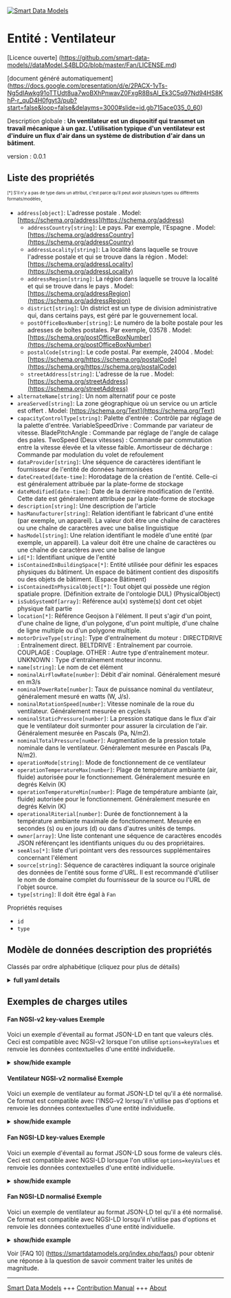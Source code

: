 <!-- 10-Header -->  
[![Smart Data Models](https://smartdatamodels.org/wp-content/uploads/2022/01/SmartDataModels_logo.png "Logo")](https://smartdatamodels.org)  
Entité : Ventilateur  
====================<!-- /10-Header -->  
<!-- 15-License -->  
[Licence ouverte] (https://github.com/smart-data-models//dataModel.S4BLDG/blob/master/Fan/LICENSE.md)  
[document généré automatiquement] (https://docs.google.com/presentation/d/e/2PACX-1vTs-Ng5dIAwkg91oTTUdt8ua7woBXhPnwavZ0FxgR8BsAI_Ek3C5q97Nd94HS8KhP-r_quD4H0fgyt3/pub?start=false&loop=false&delayms=3000#slide=id.gb715ace035_0_60)  
<!-- /15-License -->  
<!-- 20-Description -->  
Description globale : **Un ventilateur est un dispositif qui transmet un travail mécanique à un gaz. L'utilisation typique d'un ventilateur est d'induire un flux d'air dans un système de distribution d'air dans un bâtiment**.  
version : 0.0.1  
<!-- /20-Description -->  
<!-- 30-PropertiesList -->  

## Liste des propriétés  

<sup><sub>[*] S'il n'y a pas de type dans un attribut, c'est parce qu'il peut avoir plusieurs types ou différents formats/modèles</sub></sup>.  
- `address[object]`: L'adresse postale  . Model: [https://schema.org/address](https://schema.org/address)	- `addressCountry[string]`: Le pays. Par exemple, l'Espagne  . Model: [https://schema.org/addressCountry](https://schema.org/addressCountry)  
	- `addressLocality[string]`: La localité dans laquelle se trouve l'adresse postale et qui se trouve dans la région  . Model: [https://schema.org/addressLocality](https://schema.org/addressLocality)  
	- `addressRegion[string]`: La région dans laquelle se trouve la localité et qui se trouve dans le pays  . Model: [https://schema.org/addressRegion](https://schema.org/addressRegion)  
	- `district[string]`: Un district est un type de division administrative qui, dans certains pays, est géré par le gouvernement local.    
	- `postOfficeBoxNumber[string]`: Le numéro de la boîte postale pour les adresses de boîtes postales. Par exemple, 03578  . Model: [https://schema.org/postOfficeBoxNumber](https://schema.org/postOfficeBoxNumber)  
	- `postalCode[string]`: Le code postal. Par exemple, 24004  . Model: [https://schema.org/https://schema.org/postalCode](https://schema.org/https://schema.org/postalCode)  
	- `streetAddress[string]`: L'adresse de la rue  . Model: [https://schema.org/streetAddress](https://schema.org/streetAddress)  
- `alternateName[string]`: Un nom alternatif pour ce poste  - `areaServed[string]`: La zone géographique où un service ou un article est offert  . Model: [https://schema.org/Text](https://schema.org/Text)- `capacityControlType[string]`: Palette d'entrée : Contrôle par réglage de la palette d'entrée. VariableSpeedDrive : Commande par variateur de vitesse. BladePitchAngle : Commande par réglage de l'angle de calage des pales. TwoSpeed (Deux vitesses) : Commande par commutation entre la vitesse élevée et la vitesse faible. Amortisseur de décharge : Commande par modulation du volet de refoulement  - `dataProvider[string]`: Une séquence de caractères identifiant le fournisseur de l'entité de données harmonisées  - `dateCreated[date-time]`: Horodatage de la création de l'entité. Celle-ci est généralement attribuée par la plate-forme de stockage  - `dateModified[date-time]`: Date de la dernière modification de l'entité. Cette date est généralement attribuée par la plate-forme de stockage  - `description[string]`: Une description de l'article  - `hasManufacturer[string]`: Relation identifiant le fabricant d'une entité (par exemple, un appareil). La valeur doit être une chaîne de caractères ou une chaîne de caractères avec une balise linguistique  - `hasModel[string]`: Une relation identifiant le modèle d'une entité (par exemple, un appareil). La valeur doit être une chaîne de caractères ou une chaîne de caractères avec une balise de langue  - `id[*]`: Identifiant unique de l'entité  - `isContainedInBuildingSpace[*]`: Entité utilisée pour définir les espaces physiques du bâtiment. Un espace de bâtiment contient des dispositifs ou des objets de bâtiment. (Espace Bâtiment)  - `isContainedInPhysicalObject[*]`: Tout objet qui possède une région spatiale propre.  (Définition extraite de l'ontologie DUL) (PhysicalObject)  - `isSubSystemOf[array]`: Référence au(x) système(s) dont cet objet physique fait partie  - `location[*]`: Référence Geojson à l'élément. Il peut s'agir d'un point, d'une chaîne de ligne, d'un polygone, d'un point multiple, d'une chaîne de ligne multiple ou d'un polygone multiple.  - `motorDriveType[string]`: Type d'entraînement du moteur : DIRECTDRIVE : Entraînement direct. BELTDRIVE : Entraînement par courroie. COUPLAGE : Couplage. OTHER : Autre type d'entraînement moteur. UNKNOWN : Type d'entraînement moteur inconnu.  - `name[string]`: Le nom de cet élément  - `nominalAirFlowRate[number]`: Débit d'air nominal. Généralement mesuré en m3/s  - `nominalPowerRate[number]`: Taux de puissance nominal du ventilateur, généralement mesuré en watts (W, J/s).  - `nominalRotationSpeed[number]`: Vitesse nominale de la roue du ventilateur. Généralement mesurée en cycles/s  - `nominalStaticPressure[number]`: La pression statique dans le flux d'air que le ventilateur doit surmonter pour assurer la circulation de l'air. Généralement mesurée en Pascals (Pa, N/m2).  - `nominalTotalPressure[number]`: Augmentation de la pression totale nominale dans le ventilateur. Généralement mesurée en Pascals (Pa, N/m2).  - `operationMode[string]`: Mode de fonctionnement de ce ventilateur  - `operationTemperatureMax[number]`: Plage de température ambiante (air, fluide) autorisée pour le fonctionnement. Généralement mesurée en degrés Kelvin (K)  - `operationTemperatureMin[number]`: Plage de température ambiante (air, fluide) autorisée pour le fonctionnement. Généralement mesurée en degrés Kelvin (K)  - `operationalRiterial[number]`: Durée de fonctionnement à la température ambiante maximale de fonctionnement. Mesurée en secondes (s) ou en jours (d) ou dans d'autres unités de temps.  - `owner[array]`: Une liste contenant une séquence de caractères encodés JSON référençant les identifiants uniques du ou des propriétaires.  - `seeAlso[*]`: liste d'uri pointant vers des ressources supplémentaires concernant l'élément  - `source[string]`: Séquence de caractères indiquant la source originale des données de l'entité sous forme d'URL. Il est recommandé d'utiliser le nom de domaine complet du fournisseur de la source ou l'URL de l'objet source.  - `type[string]`: Il doit être égal à `Fan`  <!-- /30-PropertiesList -->  
<!-- 35-RequiredProperties -->  
Propriétés requises  
- `id`  - `type`  <!-- /35-RequiredProperties -->  
<!-- 40-RequiredProperties -->  
<!-- /40-RequiredProperties -->  
<!-- 50-DataModelHeader -->  
## Modèle de données description des propriétés  
Classés par ordre alphabétique (cliquez pour plus de détails)  
<!-- /50-DataModelHeader -->  
<!-- 60-ModelYaml -->  
<details><summary><strong>full yaml details</strong></summary>    
```yaml  
Fan:    
  description: A fan is a device which imparts mechanical work on a gas. A typical usage of a fan is to induce airflow in a building services air distribution system.    
  properties:    
    address:    
      description: The mailing address    
      properties:    
        addressCountry:    
          description: 'The country. For example, Spain'    
          type: string    
          x-ngsi:    
            model: https://schema.org/addressCountry    
            type: Property    
        addressLocality:    
          description: 'The locality in which the street address is, and which is in the region'    
          type: string    
          x-ngsi:    
            model: https://schema.org/addressLocality    
            type: Property    
        addressRegion:    
          description: 'The region in which the locality is, and which is in the country'    
          type: string    
          x-ngsi:    
            model: https://schema.org/addressRegion    
            type: Property    
        district:    
          description: 'A district is a type of administrative division that, in some countries, is managed by the local government'    
          type: string    
          x-ngsi:    
            type: Property    
        postOfficeBoxNumber:    
          description: 'The post office box number for PO box addresses. For example, 03578'    
          type: string    
          x-ngsi:    
            model: https://schema.org/postOfficeBoxNumber    
            type: Property    
        postalCode:    
          description: 'The postal code. For example, 24004'    
          type: string    
          x-ngsi:    
            model: https://schema.org/https://schema.org/postalCode    
            type: Property    
        streetAddress:    
          description: The street address    
          type: string    
          x-ngsi:    
            model: https://schema.org/streetAddress    
            type: Property    
        streetNr:    
          description: Number identifying a specific property on a public street    
          type: string    
          x-ngsi:    
            type: Property    
      type: object    
      x-ngsi:    
        model: https://schema.org/address    
        type: Property    
    alternateName:    
      description: An alternative name for this item    
      type: string    
      x-ngsi:    
        type: Property    
    areaServed:    
      description: The geographic area where a service or offered item is provided    
      type: string    
      x-ngsi:    
        model: https://schema.org/Text    
        type: Property    
    capacityControlType:    
      description: 'InletVane: Control by adjusting inlet vane. VariableSpeedDrive: Control by variable speed drive. BladePitchAngle: Control by adjusting blade pitch angle. TwoSpeed: Control by switch between high and low speed. DischargeDamper: Control by modulating discharge damper'    
      type: string    
      x-ngsi:    
        type: Property    
    dataProvider:    
      description: A sequence of characters identifying the provider of the harmonised data entity    
      type: string    
      x-ngsi:    
        type: Property    
    dateCreated:    
      description: Entity creation timestamp. This will usually be allocated by the storage platform    
      format: date-time    
      type: string    
      x-ngsi:    
        type: Property    
    dateModified:    
      description: Timestamp of the last modification of the entity. This will usually be allocated by the storage platform    
      format: date-time    
      type: string    
      x-ngsi:    
        type: Property    
    description:    
      description: A description of this item    
      type: string    
      x-ngsi:    
        type: Property    
    hasManufacturer:    
      description: 'A relationship identifying the manufacturer of an entity (e.g., device). The value is expected to be a string or a string with language tag'    
      type: string    
      x-ngsi:    
        type: Property    
    hasModel:    
      description: 'A relationship identifying the model of an entity (e.g., device). The value is expected to be a string or a string with language tag'    
      type: string    
      x-ngsi:    
        type: Property    
    id:    
      anyOf:    
        - description: Identifier format of any NGSI entity    
          maxLength: 256    
          minLength: 1    
          pattern: ^[\w\-\.\{\}\$\+\*\[\]`|~^@!,:\\]+$    
          type: string    
          x-ngsi:    
            type: Property    
        - description: Identifier format of any NGSI entity    
          format: uri    
          type: string    
          x-ngsi:    
            type: Property    
      description: Unique identifier of the entity    
      x-ngsi:    
        type: Property    
    isContainedInBuildingSpace:    
      anyOf:    
        - description: Identifier format of any NGSI entity    
          maxLength: 256    
          minLength: 1    
          pattern: ^[\w\-\.\{\}\$\+\*\[\]`|~^@!,:\\]+$    
          type: string    
          x-ngsi:    
            type: Property    
        - description: Identifier format of any NGSI entity    
          format: uri    
          type: string    
          x-ngsi:    
            type: Property    
      description: An entity used to define the physical spaces of the building. A building space contains devices or building objects. (BuildingSpace)    
      x-ngsi:    
        type: Property    
    isContainedInPhysicalObject:    
      anyOf:    
        - description: Identifier format of any NGSI entity    
          maxLength: 256    
          minLength: 1    
          pattern: ^[\w\-\.\{\}\$\+\*\[\]`|~^@!,:\\]+$    
          type: string    
          x-ngsi:    
            type: Property    
        - description: Identifier format of any NGSI entity    
          format: uri    
          type: string    
          x-ngsi:    
            type: Property    
      description: Any Object that has a proper space region.  (Definition extracted from DUL ontology) (PhysicalObject)    
      x-ngsi:    
        type: Property    
    isSubSystemOf:    
      description: A reference to a system(s) that this Physical Object is part of    
      items:    
        anyOf:    
          - description: Identifier format of any NGSI entity    
            maxLength: 256    
            minLength: 1    
            pattern: ^[\w\-\.\{\}\$\+\*\[\]`|~^@!,:\\]+$    
            type: string    
            x-ngsi:    
              type: Property    
          - description: Identifier format of any NGSI entity    
            format: uri    
            type: string    
            x-ngsi:    
              type: Property    
        description: Unique identifier of the entity    
        x-ngsi:    
          type: Property    
      type: array    
      x-ngsi:    
        type: Relationship    
    location:    
      description: 'Geojson reference to the item. It can be Point, LineString, Polygon, MultiPoint, MultiLineString or MultiPolygon'    
      oneOf:    
        - description: Geojson reference to the item. Point    
          properties:    
            bbox:    
              items:    
                type: number    
              minItems: 4    
              type: array    
            coordinates:    
              items:    
                type: number    
              minItems: 2    
              type: array    
            type:    
              enum:    
                - Point    
              type: string    
          required:    
            - type    
            - coordinates    
          title: GeoJSON Point    
          type: object    
          x-ngsi:    
            type: GeoProperty    
        - description: Geojson reference to the item. LineString    
          properties:    
            bbox:    
              items:    
                type: number    
              minItems: 4    
              type: array    
            coordinates:    
              items:    
                items:    
                  type: number    
                minItems: 2    
                type: array    
              minItems: 2    
              type: array    
            type:    
              enum:    
                - LineString    
              type: string    
          required:    
            - type    
            - coordinates    
          title: GeoJSON LineString    
          type: object    
          x-ngsi:    
            type: GeoProperty    
        - description: Geojson reference to the item. Polygon    
          properties:    
            bbox:    
              items:    
                type: number    
              minItems: 4    
              type: array    
            coordinates:    
              items:    
                items:    
                  items:    
                    type: number    
                  minItems: 2    
                  type: array    
                minItems: 4    
                type: array    
              type: array    
            type:    
              enum:    
                - Polygon    
              type: string    
          required:    
            - type    
            - coordinates    
          title: GeoJSON Polygon    
          type: object    
          x-ngsi:    
            type: GeoProperty    
        - description: Geojson reference to the item. MultiPoint    
          properties:    
            bbox:    
              items:    
                type: number    
              minItems: 4    
              type: array    
            coordinates:    
              items:    
                items:    
                  type: number    
                minItems: 2    
                type: array    
              type: array    
            type:    
              enum:    
                - MultiPoint    
              type: string    
          required:    
            - type    
            - coordinates    
          title: GeoJSON MultiPoint    
          type: object    
          x-ngsi:    
            type: GeoProperty    
        - description: Geojson reference to the item. MultiLineString    
          properties:    
            bbox:    
              items:    
                type: number    
              minItems: 4    
              type: array    
            coordinates:    
              items:    
                items:    
                  items:    
                    type: number    
                  minItems: 2    
                  type: array    
                minItems: 2    
                type: array    
              type: array    
            type:    
              enum:    
                - MultiLineString    
              type: string    
          required:    
            - type    
            - coordinates    
          title: GeoJSON MultiLineString    
          type: object    
          x-ngsi:    
            type: GeoProperty    
        - description: Geojson reference to the item. MultiLineString    
          properties:    
            bbox:    
              items:    
                type: number    
              minItems: 4    
              type: array    
            coordinates:    
              items:    
                items:    
                  items:    
                    items:    
                      type: number    
                    minItems: 2    
                    type: array    
                  minItems: 4    
                  type: array    
                type: array    
              type: array    
            type:    
              enum:    
                - MultiPolygon    
              type: string    
          required:    
            - type    
            - coordinates    
          title: GeoJSON MultiPolygon    
          type: object    
          x-ngsi:    
            type: GeoProperty    
      x-ngsi:    
        type: GeoProperty    
    motorDriveType:    
      description: 'Motor drive type: DIRECTDRIVE: Direct drive. BELTDRIVE: Belt drive. COUPLING: Coupling. OTHER: Other type of motor drive. UNKNOWN: Unknown motor drive type. '    
      type: string    
      x-ngsi:    
        type: Property    
    name:    
      description: The name of this item    
      type: string    
      x-ngsi:    
        type: Property    
    nominalAirFlowRate:    
      description: Nominal rate of air flow. Usually measured in m3/s    
      type: number    
      x-ngsi:    
        type: Property    
    nominalPowerRate:    
      description: 'Nominal fan power rate.Usually measured in Watts (W, J/s)'    
      type: number    
      x-ngsi:    
        type: Property    
    nominalRotationSpeed:    
      description: Nominal fan wheel speed. Usually measured in cycles/s    
      type: number    
      x-ngsi:    
        type: Property    
    nominalStaticPressure:    
      description: 'The static pressure within the air stream that the fan must overcome to insure designed circulation of air. Usually measured in Pascals (Pa, N/m2)'    
      type: number    
      x-ngsi:    
        type: Property    
    nominalTotalPressure:    
      description: 'Nominal total pressure rise across the fan. Usually measured in Pascals (Pa, N/m2)'    
      type: number    
      x-ngsi:    
        type: Property    
    operationMode:    
      description: Operation mode of this fan    
      enum:    
        - supply    
        - exhaust    
      type: string    
      x-ngsi:    
        type: Property    
    operationTemperatureMax:    
      description: 'Allowable operation ambient (air, fluid) temperature range. Usually measured in degrees Kelvin (K)'    
      type: number    
      x-ngsi:    
        type: Property    
    operationTemperatureMin:    
      description: 'Allowable operation ambient (air, fluid) temperature range. Usually measured in degrees Kelvin (K)'    
      type: number    
      x-ngsi:    
        type: Property    
    operationalRiterial:    
      description: Time of operation at maximum operational ambient air temperature. Measured in seconds (s) or days (d) or other units of time    
      type: number    
      x-ngsi:    
        type: Property    
    owner:    
      description: A List containing a JSON encoded sequence of characters referencing the unique Ids of the owner(s)    
      items:    
        anyOf:    
          - description: Identifier format of any NGSI entity    
            maxLength: 256    
            minLength: 1    
            pattern: ^[\w\-\.\{\}\$\+\*\[\]`|~^@!,:\\]+$    
            type: string    
            x-ngsi:    
              type: Property    
          - description: Identifier format of any NGSI entity    
            format: uri    
            type: string    
            x-ngsi:    
              type: Property    
        description: Unique identifier of the entity    
        x-ngsi:    
          type: Property    
      type: array    
      x-ngsi:    
        type: Property    
    seeAlso:    
      description: list of uri pointing to additional resources about the item    
      oneOf:    
        - items:    
            format: uri    
            type: string    
          minItems: 1    
          type: array    
        - format: uri    
          type: string    
      x-ngsi:    
        type: Property    
    source:    
      description: 'A sequence of characters giving the original source of the entity data as a URL. Recommended to be the fully qualified domain name of the source provider, or the URL to the source object'    
      type: string    
      x-ngsi:    
        type: Property    
    type:    
      description: It must be equal to `Fan`    
      enum:    
        - Fan    
      type: string    
      x-ngsi:    
        type: Property    
  required:    
    - id    
    - type    
  type: object    
  x-derived-from: "https://saref.etsi.org/saref4bldg/v1.1.2/#s4bldg:Fan"    
  x-disclaimer: 'Redistribution and use in source and binary forms, with or without modification, are permitted  provided that the license conditions are met. Copyleft (c) 2022 Contributors to Smart Data Models Program'    
  x-license-url: https://github.com/smart-data-models/dataModel.S4BLDG/blob/master/Fan/LICENSE.md    
  x-model-schema: https://smart-data-models.github.com/dataModel.SAREF4BLDG/Fan/schema.json    
  x-model-tags: SAREF Fan    
  x-version: 0.0.1    
```  
</details>    
<!-- /60-ModelYaml -->  
<!-- 70-MiddleNotes -->  
<!-- /70-MiddleNotes -->  
<!-- 80-Examples -->  
## Exemples de charges utiles  
#### Fan NGSI-v2 key-values Exemple  
Voici un exemple d'éventail au format JSON-LD en tant que valeurs clés. Ceci est compatible avec NGSI-v2 lorsque l'on utilise `options=keyValues` et renvoie les données contextuelles d'une entité individuelle.  
<details><summary><strong>show/hide example</strong></summary>    
```json  
{  
    "id": "urn:ngsi-ld:Fan:7cfafc6e-ab2a-4af0-94b0-d4ed9c92e2d9",  
    "type": "Fan",  
    "capacityControlType": "e-markets",  
    "motorDriveType": "gold",  
    "nominalAirFlowRate": 0.5484285000109488,  
    "nominalPowerRate": 0.4651302623864956,  
    "nominalRotationSpeed": 0.586889938002957,  
    "nominalStaticPressure": 0.3508757713471129,  
    "nominalTotalPressure": 0.7008373891464377,  
    "operationalRiterial": 0.3901575132094196,  
    "operationMode": "supply",  
    "operationTemperatureMax": 0.9178812499585061,  
    "operationTemperatureMin": 0.5225885446624712,  
    "isContainedInBuildingSpace": "urn:ngsi-ld:BuildingSpace:38fc3969-81c7-4c67-a564-fdbe6353726a",  
    "isContainedInPhysicalObject": "urn:ngsi-ld:PhysicalObject:722ffa89-4091-423f-832c-3af82a48d406",  
    "isSubSystemOf": [  
        "urn:ngsi-ld:System:624b2008-bd0a-4bf6-98bd-a8fc2979af6b",  
        "urn:ngsi-ld:System:4096cc3a-d7c0-4491-b5e1-a0b97a8db924",  
        "urn:ngsi-ld:System:0dd0f326-6f31-4676-8996-7c591e57a81f"  
    ],  
    "hasManufacturer": "Fan Company Inc.",  
    "hasModel": "Fan 0.1.2",  
    "dateCreated": "2023-01-26T11:05:33Z",  
    "dateModified": "2023-01-26T13:15:57Z",  
    "source": "Import",  
    "name": "Fan",  
    "alternateName": "Fan type 2",  
    "description": "Fan of limited Fan types",  
    "dataProvider": "IFC file"  
}  
```  
</details>  
#### Ventilateur NGSI-v2 normalisé Exemple  
Voici un exemple de ventilateur au format JSON-LD tel qu'il a été normalisé. Ce format est compatible avec l'INSG-v2 lorsqu'il n'utilise pas d'options et renvoie les données contextuelles d'une entité individuelle.  
<details><summary><strong>show/hide example</strong></summary>    
```json  
{  
  "id": "urn:ngsi-ld:Fan:0da82317-969a-4395-8eb2-f98b9cd16de8",  
  "type": "Fan",  
  "capacityControlType": {  
    "type": "Text",  
    "value": "solutions"  
  },  
  "motorDriveType": {  
    "type": "Text",  
    "value": "hard drive"  
  },  
  "nominalAirFlowRate": {  
    "type": "Measurement",  
    "value": 0.3551507592337234  
  },  
  "nominalPowerRate": {  
    "type": "Measurement",  
    "value":  0.49309444253514245  
  },  
  "nominalRotationSpeed": {  
    "type": "Measurement",  
    "value":0.07199495596164263  
  },  
  "nominalStaticPressure": {  
    "type": "Measurement",  
    "value": 0.024615829657942068  
  },  
  "nominalTotalPressure": {  
    "type": "Measurement",  
    "value":  0.3030820859504  
  },  
  "operationalRiterial": {  
    "type": "Measurement",  
    "value":  0.21730931831819922  
  },  
  "operationMode": {  
    "type": "FanOperationMode",  
    "value": "supply"  
  },  
  "operationTemperatureMax": {  
    "type": "Measurement",  
    "value":0.6593703010837063  
  },  
  "operationTemperatureMin": {  
    "type": "Measurement",  
    "value":  0.23220611636698574  
  },  
  "isContainedInBuildingSpace": {  
    "type": "URI",  
    "value": "urn:ngsi-ld:BuildingSpace:179a46d2-4adc-49bc-81ad-55bf8d570c04"  
  },  
  "isContainedInPhysicalObject": {  
    "type": "URI",  
    "value": "urn:ngsi-ld:PhysicalObject:1324382c-8a0d-4481-b501-20ced593647d"  
  },  
  "isSubSystemOf": {  
    "type": "array",  
    "value": [  
      {  
        "type": "URI",  
        "value": "urn:ngsi-ld:System:7bb675a4-c933-494f-9e7a-1ad7777c40c3"  
      },  
      {  
        "type": "URI",  
        "value": "urn:ngsi-ld:System:2122d54b-df0b-490a-8d2c-9611433a6950"  
      },  
      {  
        "type": "URI",  
        "value": "urn:ngsi-ld:System:bb112446-5445-482a-aacc-ca87dc610bd5"  
      }  
    ]  
  },  
  "hasManufacturer": {  
    "type": "Text",  
    "value": "Fan Company Inc."  
  },  
  "hasModel": {  
    "type": "Text",  
    "value": "Fan 0.1.2"  
  },  
  "dateCreated": {  
    "type": "DateTime",  
    "value": "2023-01-26T01:05:02.0601436+01:00"  
  },  
  "dateModified": {  
    "type": "DateTime",  
    "value": "2023-01-25T15:45:36.2919235+01:00"  
  },  
  "source": {  
    "type": "Text",  
    "value": "Import"  
  },  
  "name": {  
    "type": "Text",  
    "value": "Fan"  
  },  
  "alternateName": {  
    "type": "Text",  
    "value": "Fan type 2"  
  },  
  "description": {  
    "type": "Text",  
    "value": "Fan of limited Fan types"  
  },  
  "dataProvider": {  
    "type": "Text",  
    "value": "IFC file"  
  }  
}  
```  
</details>  
#### Fan NGSI-LD key-values Exemple  
Voici un exemple d'éventail au format JSON-LD sous forme de valeurs clés. Ceci est compatible avec NGSI-LD lorsque l'on utilise `options=keyValues` et renvoie les données contextuelles d'une entité individuelle.  
<details><summary><strong>show/hide example</strong></summary>    
```json  
{  
  "id": "urn:ngsi-ld:Fan:7cfafc6e-ab2a-4af0-94b0-d4ed9c92e2d9",  
  "type": "Fan",  
  "capacityControlType": "e-markets",  
  "motorDriveType": "gold",  
  "nominalAirFlowRate": 0.5484285000109488,  
  "nominalPowerRate": 0.4651302623864956,  
  "nominalRotationSpeed": 0.586889938002957,  
  "nominalStaticPressure": 0.3508757713471129,  
  "nominalTotalPressure": 0.7008373891464377,  
  "operationalRiterial": 0.3901575132094196,  
  "operationMode": "supply",  
  "operationTemperatureMax": 0.9178812499585061,  
  "operationTemperatureMin": 0.5225885446624712,  
  "isContainedInBuildingSpace": "urn:ngsi-ld:BuildingSpace:38fc3969-81c7-4c67-a564-fdbe6353726a",  
  "isContainedInPhysicalObject": "urn:ngsi-ld:PhysicalObject:722ffa89-4091-423f-832c-3af82a48d406",  
  "isSubSystemOf": [  
    "urn:ngsi-ld:System:624b2008-bd0a-4bf6-98bd-a8fc2979af6b",  
    "urn:ngsi-ld:System:4096cc3a-d7c0-4491-b5e1-a0b97a8db924",  
    "urn:ngsi-ld:System:0dd0f326-6f31-4676-8996-7c591e57a81f"  
  ],  
  "hasManufacturer": "Fan Company Inc.",  
  "hasModel": "Fan 0.1.2",  
  "dateCreated": "2023-01-26T11:05:33Z",  
  "dateModified": "2023-01-26T13:15:57Z",  
  "source": "Import",  
  "name": "Fan",  
  "alternateName": "Fan type 2",  
  "description": "Fan of limited Fan types",  
  "dataProvider": "IFC file",  
  "@context": [  
    "https://raw.githubusercontent.com/smart-data-models/dataModel.S4BLDG/master/context.jsonld",  
    "https://uri.etsi.org/ngsi-ld/v1/ngsi-ld-core-context.jsonld"  
  ]  
}  
```  
</details>  
#### Fan NGSI-LD normalisé Exemple  
Voici un exemple de ventilateur au format JSON-LD tel qu'il a été normalisé. Ce format est compatible avec NGSI-LD lorsqu'il n'utilise pas d'options et renvoie les données contextuelles d'une entité individuelle.  
<details><summary><strong>show/hide example</strong></summary>    
```json  
{  
  "id": "urn:ngsi-ld:Fan:77858a3b-1931-4dba-a9af-2eb53daaa2ba",  
  "type": "Fan",  
  "capacityControlType": {  
    "type": "Property",  
    "value": "Jamaica"  
  },  
  "motorDriveType": {  
    "type": "Property",  
    "value": "Handmade Rubber Pants"  
  },  
  "nominalAirFlowRate": {  
    "type": "Property",  
    "unitCode": "m3/s",  
    "observedAt": "2023-01-25T20:05:36Z",  
    "value": 0.24193379349820043  
  },  
  "nominalPowerRate": {  
    "type": "Property",  
    "unitCode": "J/s",  
    "observedAt": "2023-01-26T00:02:52Z",  
    "value": 0.9909189253853895  
  },  
  "nominalRotationSpeed": {  
    "type": "Property",  
    "unitCode": "cycles/s",  
    "observedAt": "2023-01-25T18:57:22Z",  
    "value": 0.31786177757080614  
  },  
  "nominalStaticPressure": {  
    "type": "Property",  
    "unitCode": "N/m2",  
    "observedAt": "2023-01-25T20:44:04Z",  
    "value": 0.9226814968179932  
  },  
  "nominalTotalPressure": {  
    "type": "Property",  
    "unitCode": "N/m2",  
    "observedAt": "2023-01-26T08:36:40Z",  
    "value": 0.7120424039244743  
  },  
  "operationalRiterial": {  
    "type": "Property",  
    "unitCode": "time",  
    "observedAt": "2023-01-25T22:23:39Z",  
    "value": 0.858472652447435  
  },  
  "operationMode": {  
    "type": "Property",  
    "value": "supply"  
  },  
  "operationTemperatureMax": {  
    "type": "Property",  
    "unitCode": "K",  
    "observedAt": "2023-01-25T17:43:31Z",  
    "value": 0.6990158373086164  
  },  
  "operationTemperatureMin": {  
    "type": "Property",  
    "unitCode": "K",  
    "observedAt": "2023-01-25T22:43:03Z",  
    "value": 0.070852494560947  
  },  
  "isContainedInBuildingSpace": {  
    "type": "Relationship",  
    "object": "urn:ngsi-ld:BuildingSpace:4e9dc2df-6361-4376-979d-fb3f96ba8a2f"  
  },  
  "isContainedInPhysicalObject": {  
    "type": "Relationship",  
    "object": "urn:ngsi-ld:PhysicalObject:d80ed04b-6f2d-45eb-bcf9-f94ed0564d8f"  
  },  
  "isSubSystemOf": [  
    {  
      "type": "Relationship",  
      "object": "urn:ngsi-ld:System:e79640ab-b497-40a8-b020-23d2799cdb87"  
    },  
    {  
      "type": "Relationship",  
      "object": "urn:ngsi-ld:System:9c3ebe76-cc20-45d1-b436-759778c41424"  
    },  
    {  
      "type": "Relationship",  
      "object": "urn:ngsi-ld:System:b8bb079a-9cb2-4f4e-8f22-2e5ecbc4a37e"  
    }  
  ],  
  "hasManufacturer": {  
    "type": "Property",  
    "value": "Fan Company Inc."  
  },  
  "hasModel": {  
    "type": "Property",  
    "value": "Fan 0.1.2"  
  },  
  "dateCreated": {  
    "type": "Property",  
    "value": "2023-01-26T01:34:08Z"  
  },  
  "dateModified": {  
    "type": "Property",  
    "value": "2023-01-26T12:21:35Z"  
  },  
  "source": {  
    "type": "Property",  
    "value": "Import"  
  },  
  "name": {  
    "type": "Property",  
    "value": "Fan"  
  },  
  "alternateName": {  
    "type": "Property",  
    "value": "Fan type 2"  
  },  
  "description": {  
    "type": "Property",  
    "value": "Fan of limited Fan types"  
  },  
  "dataProvider": {  
    "type": "Property",  
    "value": "IFC file"  
  },  
  "@context": [  
    "https://raw.githubusercontent.com/smart-data-models/dataModel.S4BLDG/master/context.jsonld",  
    "https://uri.etsi.org/ngsi-ld/v1/ngsi-ld-core-context.jsonld"  
  ]  
}  
```  
</details><!-- /80-Examples -->  
<!-- 90-FooterNotes -->  
<!-- /90-FooterNotes -->  
<!-- 95-Units -->  
Voir [FAQ 10] (https://smartdatamodels.org/index.php/faqs/) pour obtenir une réponse à la question de savoir comment traiter les unités de magnitude.  
<!-- /95-Units -->  
<!-- 97-LastFooter -->  
---  
[Smart Data Models](https://smartdatamodels.org) +++ [Contribution Manual](https://bit.ly/contribution_manual) +++ [About](https://bit.ly/Introduction_SDM)<!-- /97-LastFooter -->  
